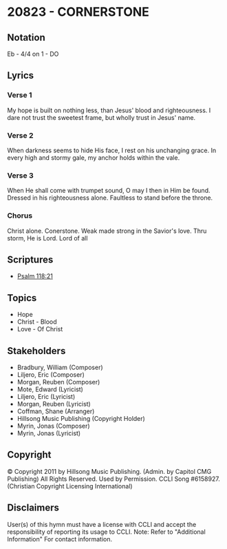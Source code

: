# 20823 - CORNERSTONE

## Notation

Eb - 4/4 on 1 - DO

## Lyrics

### Verse 1

My hope is built on nothing less, than Jesus' blood and righteousness. I dare not trust the sweetest frame, but wholly trust in Jesus' name.

### Verse 2

When darkness seems to hide His face, I rest on his unchanging grace. In every high and stormy gale, my anchor holds within the vale.

### Verse 3

When He shall come with trumpet sound, O may I then in Him be found. Dressed in his righteousness alone. Faultless to stand before the throne.

### Chorus

Christ alone. Conerstone. Weak made strong in the Savior's love. Thru storm, He is Lord. Lord of all


## Scriptures

- [Psalm 118:21](https://www.biblegateway.com/passage/?search=Psalm%20118%3A21)

## Topics

- Hope
- Christ - Blood
- Love - Of Christ

## Stakeholders

- Bradbury, William (Composer)
- Liljero, Eric (Composer)
- Morgan, Reuben (Composer)
- Mote, Edward (Lyricist)
- Liljero, Eric (Lyricist)
- Morgan, Reuben (Lyricist)
- Coffman, Shane (Arranger)
- Hillsong Music Publishing (Copyright Holder)
- Myrin, Jonas (Composer)
- Myrin, Jonas (Lyricist)

## Copyright

© Copyright 2011 by Hillsong Music Publishing. (Admin. by Capitol CMG Publishing) All Rights Reserved. Used by Permission. CCLI Song #6158927.
(Christian Copyright Licensing International)

## Disclaimers

User(s) of this hymn must have a license with CCLI and accept the responsibility of reporting its usage to CCLI.
Note: Refer to "Additional Information" For contact information.

